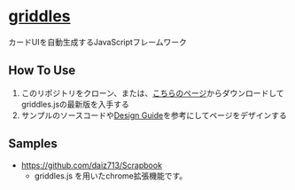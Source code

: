[griddles](https://github.com/daiz713/griddles/wiki/_pages)
========

カードUIを自動生成するJavaScriptフレームワーク

## How To Use
1. このリポジトリをクローン、または、[こちらのページ](https://github.com/daiz713/griddles/releases)からダウンロードしてgriddles.jsの最新版を入手する
1. サンプルのソースコードや[Design Guide](https://github.com/daiz713/griddles/wiki/Design-Guide)を参考にしてページをデザインする

## Samples

+ https://github.com/daiz713/Scrapbook
    + griddles.js を用いたchrome拡張機能です。
                   

